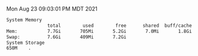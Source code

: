 Mon Aug 23 09:03:01 PM MDT 2021
```bash
System Memory
               total        used        free      shared  buff/cache   available
Mem:           7.7Gi       705Mi       5.2Gi       7.0Mi       1.8Gi       6.7Gi
Swap:          7.6Gi       409Mi       7.2Gi
System Storage
650M	.
```
```bash
